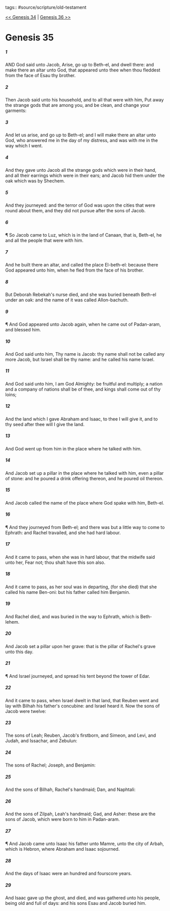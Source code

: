 tags:: #source/scripture/old-testament

[<< Genesis 34](old-testament/01_Genesis/Genesis_34.md) | [Genesis 36 >>](old-testament/01_Genesis/Genesis_36.md)

# Genesis 35

##### 1

AND God said unto Jacob, Arise, go up to Beth-el, and dwell there: and make there an altar unto God, that appeared unto thee when thou fleddest from the face of Esau thy brother.

##### 2

Then Jacob said unto his household, and to all that were with him, Put away the strange gods that are among you, and be clean, and change your garments:

##### 3

And let us arise, and go up to Beth-el; and I will make there an altar unto God, who answered me in the day of my distress, and was with me in the way which I went.

##### 4

And they gave unto Jacob all the strange gods which were in their hand, and all their earrings which were in their ears; and Jacob hid them under the oak which was by Shechem.

##### 5

And they journeyed: and the terror of God was upon the cities that were round about them, and they did not pursue after the sons of Jacob.

##### 6

¶ So Jacob came to Luz, which is in the land of Canaan, that is, Beth-el, he and all the people that were with him.

##### 7

And he built there an altar, and called the place El-beth-el: because there God appeared unto him, when he fled from the face of his brother.

##### 8

But Deborah Rebekah's nurse died, and she was buried beneath Beth-el under an oak: and the name of it was called Allon-bachuth.

##### 9

¶ And God appeared unto Jacob again, when he came out of Padan-aram, and blessed him.

##### 10

And God said unto him, Thy name is Jacob: thy name shall not be called any more Jacob, but Israel shall be thy name: and he called his name Israel.

##### 11

And God said unto him, I am God Almighty: be fruitful and multiply; a nation and a company of nations shall be of thee, and kings shall come out of thy loins;

##### 12

And the land which I gave Abraham and Isaac, to thee I will give it, and to thy seed after thee will I give the land.

##### 13

And God went up from him in the place where he talked with him.

##### 14

And Jacob set up a pillar in the place where he talked with him, even a pillar of stone: and he poured a drink offering thereon, and he poured oil thereon.

##### 15

And Jacob called the name of the place where God spake with him, Beth-el.

##### 16

¶ And they journeyed from Beth-el; and there was but a little way to come to Ephrath: and Rachel travailed, and she had hard labour.

##### 17

And it came to pass, when she was in hard labour, that the midwife said unto her, Fear not; thou shalt have this son also.

##### 18

And it came to pass, as her soul was in departing, (for she died) that she called his name Ben-oni: but his father called him Benjamin.

##### 19

And Rachel died, and was buried in the way to Ephrath, which is Beth-lehem.

##### 20

And Jacob set a pillar upon her grave: that is the pillar of Rachel's grave unto this day.

##### 21

¶ And Israel journeyed, and spread his tent beyond the tower of Edar.

##### 22

And it came to pass, when Israel dwelt in that land, that Reuben went and lay with Bilhah his father's concubine: and Israel heard it. Now the sons of Jacob were twelve:

##### 23

The sons of Leah; Reuben, Jacob's firstborn, and Simeon, and Levi, and Judah, and Issachar, and Zebulun:

##### 24

The sons of Rachel; Joseph, and Benjamin:

##### 25

And the sons of Bilhah, Rachel's handmaid; Dan, and Naphtali:

##### 26

And the sons of Zilpah, Leah's handmaid; Gad, and Asher: these are the sons of Jacob, which were born to him in Padan-aram.

##### 27

¶ And Jacob came unto Isaac his father unto Mamre, unto the city of Arbah, which is Hebron, where Abraham and Isaac sojourned.

##### 28

And the days of Isaac were an hundred and fourscore years.

##### 29

And Isaac gave up the ghost, and died, and was gathered unto his people, being old and full of days: and his sons Esau and Jacob buried him.
